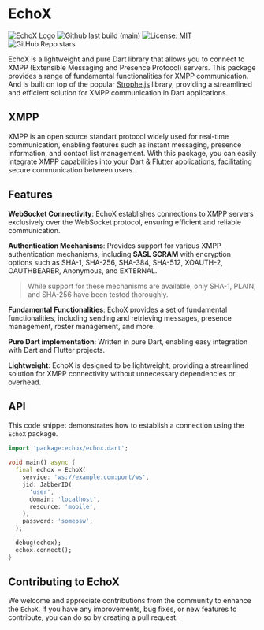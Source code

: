 # EchoX

![EchoX Logo][logo]
![Github last build (main)][last_build]
[![License: MIT][license_badge]][license_link]
![GitHub Repo stars][star_count]

EchoX is a lightweight and pure Dart library that allows you to connect to XMPP (Extensible Messaging and Presence Protocol) servers. This package provides a range of fundamental functionalities for XMPP communication. And is built on top of the popular [Strophe.js](https://github.com/strophe/strophejs) library, providing a streamlined and efficient solution for XMPP communication in Dart applications.

## XMPP

XMPP is an open source standart protocol widely used for real-time communication, enabling features such as instant messaging, presence information, and contact list management. With this package, you can easily integrate XMPP capabilities into your Dart & Flutter applications, facilitating secure communication between users.

## Features

**WebSocket Connectivity**: EchoX establishes connections to XMPP servers exclusively over the WebSocket protocol, ensuring efficient and reliable communication.

**Authentication Mechanisms**: Provides support for various XMPP authentication mechanisms, including **SASL SCRAM** with encryption options such as SHA-1, SHA-256, SHA-384, SHA-512, XOAUTH-2, OAUTHBEARER, Anonymous, and EXTERNAL.

> While support for these mechanisms are available, only SHA-1, PLAIN, and SHA-256 have been tested thoroughly.

**Fundamental Functionalities**: EchoX provides a set of fundamental functionalities, including sending and retrieving messages, presence management, roster management, and more.

**Pure Dart implementation**: Written in pure Dart, enabling easy integration with Dart and Flutter projects.

**Lightweight**: EchoX is designed to be lightweight, providing a streamlined solution for XMPP connectivity without unnecessary dependencies or overhead.

## API

This code snippet demonstrates how to establish a connection using the `EchoX` package.

```dart
import 'package:echox/echox.dart';

void main() async {
  final echox = EchoX(
    service: 'ws://example.com:port/ws',
    jid: JabberID(
      'user',
      domain: 'localhost',
      resource: 'mobile',
    ),
    password: 'somepsw',
  );

  debug(echox);
  echox.connect();
}
```

## Contributing to EchoX

We welcome and appreciate contributions from the community to enhance the `EchoX`. If you have any improvements, bug fixes, or new features to contribute, you can do so by creating a pull request.

[license_badge]: https://img.shields.io/badge/license-MIT-blue.svg
[license_link]: https://opensource.org/licenses/MIT
[star_count]: https://img.shields.io/github/stars/vsevex/echox
[last_build]: https://img.shields.io/github/actions/workflow/status/vsevex/echox/dart.yml
[logo]: https://raw.githubusercontent.com/vsevex/echox/main/assets/echox.svg
